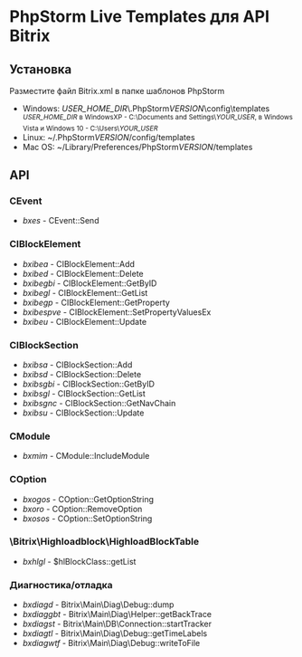 # PhpStorm Live Templates для API Bitrix

## Установка

Разместите файл Bitrix.xml в папке шаблонов PhpStorm
- Windows: *USER_HOME_DIR*\\.PhpStorm*VERSION*\config\templates<br/>
<sup>*USER_HOME_DIR* в WindowsXP - C:\Documents and Settings\\*YOUR_USER*, в Windows Vista и Windows 10 - C:\Users\\*YOUR_USER*</sup>
- Linux: ~/.PhpStorm*VERSION*/config/templates
- Mac OS: ~/Library/Preferences/PhpStorm*VERSION*/templates

## API

### CEvent

- *bxes* - CEvent::Send

### CIBlockElement

- *bxibea* - CIBlockElement::Add
- *bxibed* - CIBlockElement::Delete
- *bxibegbi* - CIBlockElement::GetByID
- *bxibegl* - CIBlockElement::GetList
- *bxibegp* - CIBlockElement::GetProperty
- *bxibespve* - CIBlockElement::SetPropertyValuesEx
- *bxibeu* - CIBlockElement::Update

### CIBlockSection

- *bxibsa* - CIBlockSection::Add
- *bxibsd* - CIBlockSection::Delete
- *bxibsgbi* - CIBlockSection::GetByID
- *bxibsgl* - CIBlockSection::GetList
- *bxibsgnc* - CIBlockSection::GetNavChain
- *bxibsu* - CIBlockSection::Update

### CModule

- *bxmim* - CModule::IncludeModule

### COption

- *bxogos* - COption::GetOptionString
- *bxoro* - COption::RemoveOption
- *bxosos* - COption::SetOptionString

### \Bitrix\Highloadblock\HighloadBlockTable

- *bxhlgl* - $hlBlockClass::getList

### Диагностика/отладка

- *bxdiagd* - Bitrix\Main\Diag\Debug::dump
- *bxdiaggbt* - Bitrix\Main\Diag\Helper::getBackTrace
- *bxdiagst* - Bitrix\Main\DB\Connection::startTracker
- *bxdiagtl* - Bitrix\Main\Diag\Debug::getTimeLabels
- *bxdiagwtf* - Bitrix\Main\Diag\Debug::writeToFile
